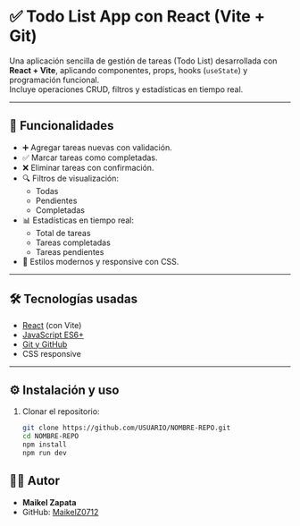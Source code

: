 # ✅ Todo List App con React (Vite + Git)

Una aplicación sencilla de gestión de tareas (Todo List) desarrollada con **React + Vite**, aplicando componentes, props, hooks (`useState`) y programación funcional.  
Incluye operaciones CRUD, filtros y estadísticas en tiempo real.  

---

## 🚀 Funcionalidades
- ➕ Agregar tareas nuevas con validación.
- ✅ Marcar tareas como completadas.
- ❌ Eliminar tareas con confirmación.
- 🔍 Filtros de visualización:
  - Todas
  - Pendientes
  - Completadas
- 📊 Estadísticas en tiempo real:
  - Total de tareas
  - Tareas completadas
  - Tareas pendientes
- 🎨 Estilos modernos y responsive con CSS.

---

## 🛠️ Tecnologías usadas
- [React](https://reactjs.org/) (con Vite)
- [JavaScript ES6+](https://developer.mozilla.org/es/docs/Web/JavaScript)
- [Git y GitHub](https://github.com/)
- CSS responsive

---

## ⚙️ Instalación y uso

1. Clonar el repositorio:
   ```bash
   git clone https://github.com/USUARIO/NOMBRE-REPO.git
   cd NOMBRE-REPO
   npm install
   npm run dev


## 👨‍💻 Autor
- **Maikel Zapata**  
- GitHub: [MaikelZ0712](https://github.com/MaikelZ0712)
